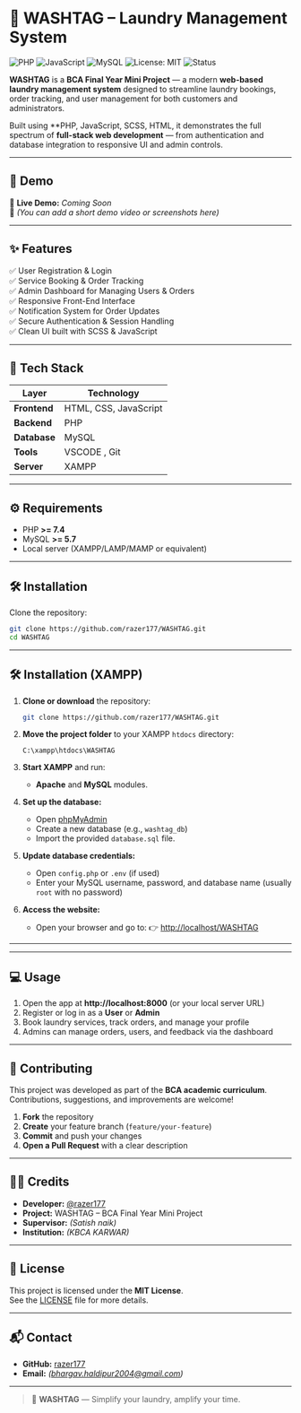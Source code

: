 # 🧺 WASHTAG – Laundry Management System

![PHP](https://img.shields.io/badge/PHP-%23777BB4.svg?style=for-the-badge&logo=php&logoColor=white)
![JavaScript](https://img.shields.io/badge/JavaScript-F7DF1E.svg?style=for-the-badge&logo=javascript&logoColor=black)
![MySQL](https://img.shields.io/badge/MySQL-4479A1.svg?style=for-the-badge&logo=mysql&logoColor=white)
![License: MIT](https://img.shields.io/badge/License-MIT-yellow.svg?style=for-the-badge)
![Status](https://img.shields.io/badge/Status-In%20Development-blue?style=for-the-badge)

**WASHTAG** is a **BCA Final Year Mini Project** — a modern **web-based laundry management system** designed to streamline laundry bookings, order tracking, and user management for both customers and administrators.

Built using **PHP, JavaScript, SCSS, HTML, it demonstrates the full spectrum of **full-stack web development** — from authentication and database integration to responsive UI and admin controls.

---

## 🚀 Demo
🔗 **Live Demo:** *Coming Soon*  
🎥 *(You can add a short demo video or screenshots here)*  


---

## ✨ Features

✅ User Registration & Login  
✅ Service Booking & Order Tracking  
✅ Admin Dashboard for Managing Users & Orders  
✅ Responsive Front-End Interface  
✅ Notification System for Order Updates  
✅ Secure Authentication & Session Handling  
✅ Clean UI built with SCSS & JavaScript  

---

## 🧰 Tech Stack

| Layer | Technology |
|-------|-------------|
| **Frontend** | HTML, CSS, JavaScript |
| **Backend** | PHP|
| **Database** | MySQL |
| **Tools** | VSCODE , Git |
| **Server** | XAMPP  |

---

## ⚙️ Requirements

- PHP **>= 7.4**  
- MySQL **>= 5.7**   
- Local server (XAMPP/LAMP/MAMP or equivalent)

---

## 🛠️ Installation

Clone the repository:
```bash
git clone https://github.com/razer177/WASHTAG.git
cd WASHTAG
```

---

## 🛠️ Installation (XAMPP)

1. **Clone or download** the repository:

   ```bash
   git clone https://github.com/razer177/WASHTAG.git
   ```

2. **Move the project folder** to your XAMPP `htdocs` directory:

   ```
   C:\xampp\htdocs\WASHTAG
   ```

3. **Start XAMPP** and run:

   * **Apache** and **MySQL** modules.

4. **Set up the database:**

   * Open [phpMyAdmin](http://localhost/phpmyadmin)
   * Create a new database (e.g., `washtag_db`)
   * Import the provided `database.sql` file.

5. **Update database credentials:**

   * Open `config.php` or `.env` (if used)
   * Enter your MySQL username, password, and database name (usually `root` with no password)

6. **Access the website:**

   * Open your browser and go to:
     👉 [http://localhost/WASHTAG](http://localhost/WASHTAG)

---



---

## 💻 Usage

1. Open the app at **http://localhost:8000** (or your local server URL)  
2. Register or log in as a **User** or **Admin**  
3. Book laundry services, track orders, and manage your profile  
4. Admins can manage orders, users, and feedback via the dashboard  

---


## 🤝 Contributing

This project was developed as part of the **BCA academic curriculum**.  
Contributions, suggestions, and improvements are welcome!

1. **Fork** the repository  
2. **Create** your feature branch (`feature/your-feature`)  
3. **Commit** and push your changes  
4. **Open a Pull Request** with a clear description  

---

## 👨‍💻 Credits

- **Developer:** [@razer177](https://github.com/razer177)  
- **Project:** WASHTAG – BCA Final Year Mini Project  
- **Supervisor:** *(Satish naik)*  
- **Institution:** *(KBCA KARWAR)*  

---

## 📜 License

This project is licensed under the **MIT License**.  
See the [LICENSE](LICENSE) file for more details.

---

## 📬 Contact

- **GitHub:** [razer177](https://github.com/razer177)  
- **Email:** *(bhargav.haldipur2004@gmail.com)*  

---

> 🧼 **WASHTAG** — Simplify your laundry, amplify your time.
